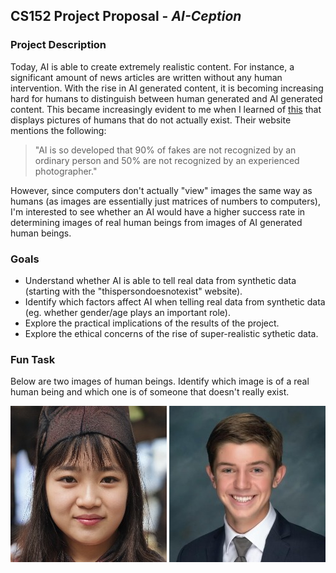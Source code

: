 ## CS152 Project Proposal - *AI-Ception*

### Project Description

Today, AI is able to create extremely realistic content. For instance, a significant amount of news articles are written without any human intervention. 
With the rise in AI generated content, it is becoming increasing hard for humans to distinguish between human generated and AI generated content. 
This became increasingly evident to me when I learned of [this](https://this-person-does-not-exist.com/en) that displays pictures of humans that do 
not actually exist. Their website mentions the following:
> "AI is so developed that 90% of fakes are not recognized by an ordinary person and 50% are not recognized by an experienced photographer."

However, since computers don't actually "view" images the same way as humans (as images are essentially just matrices of numbers to computers),
I'm interested to see whether an AI would have a higher success rate in determining images of real human beings from images of AI generated human 
beings.

### Goals
- Understand whether AI is able to tell real data from synthetic data (starting with the "thispersondoesnotexist" website).
- Identify which factors affect AI when telling real data from synthetic data (eg. whether gender/age plays an important role).
- Explore the practical implications of the results of the project.
- Explore the ethical concerns of the rise of super-realistic sythetic data.


### Fun Task

Below are two images of human beings. Identify which image is of a real human being and which one is of someone that doesn't really exist.

![person 1](person1.jpeg)
![person 2](person2.jpeg)


